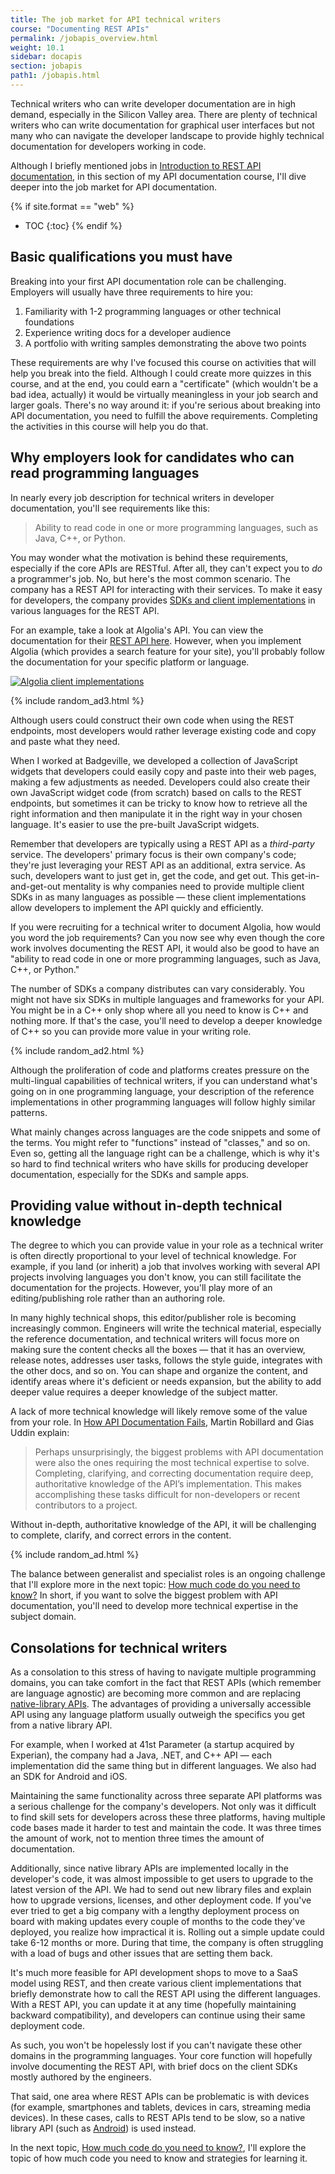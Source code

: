 ```yaml
---
title: The job market for API technical writers
course: "Documenting REST APIs"
permalink: /jobapis_overview.html
weight: 10.1
sidebar: docapis
section: jobapis
path1: /jobapis.html
---
```


Technical writers who can write developer documentation are in high demand, especially in the Silicon Valley area. There are plenty of technical writers who can write documentation for graphical user interfaces but not many who can navigate the developer landscape to provide highly technical documentation for developers working in code.

Although I briefly mentioned jobs in [Introduction to REST API documentation](docapis_intro_to_rest_api_doc.html), in this section of my API documentation course, I'll dive deeper into the job market for API documentation.

{% if site.format == "web" %}
* TOC
{:toc}
{% endif %}

## Basic qualifications you must have

Breaking into your first API documentation role can be challenging. Employers will usually have three requirements to hire you:

1. Familiarity with 1-2 programming languages or other technical foundations
2. Experience writing docs for a developer audience
3. A portfolio with writing samples demonstrating the above two points

These requirements are why I've focused this course on activities that will help you break into the field. Although I could create more quizzes in this course, and at the end, you could earn a "certificate" (which wouldn't be a bad idea, actually) it would be virtually meaningless in your job search and larger goals. There's no way around it: if you're serious about breaking into API documentation, you need to fulfill the above requirements. Completing the activities in this course will help you do that.

## Why employers look for candidates who can read programming languages

In nearly every job description for technical writers in developer documentation, you'll see requirements like this:

> Ability to read code in one or more programming languages, such as Java, C++, or Python.

You may wonder what the motivation is behind these requirements, especially if the core APIs are RESTful. After all, they can't expect you to *do* a programmer's job. No, but here's the most common scenario. The company has a REST API for interacting with their services. To make it easy for developers, the company provides [SDKs and client implementations](docapis_sdks.html) in various languages for the REST API.

For an example, take a look at Algolia's API. You can view the documentation for their [REST API here](https://www.algolia.com/doc/rest). However, when you implement Algolia (which provides a search feature for your site), you'll probably follow the documentation for your specific platform or language.

<a href="https://www.algolia.com/doc" class="noExtIcon"><img src="https://s3.us-west-1.wasabisys.com/idbwmedia.com/images/api/algolia_clientsdks.png" alt="Algolia client implementations" /></a>

{% include random_ad3.html %}

Although users could construct their own code when using the REST endpoints, most developers would rather leverage existing code and copy and paste what they need.

When I worked at Badgeville, we developed a collection of JavaScript widgets that developers could easily copy and paste into their web pages, making a few adjustments as needed. Developers could also create their own JavaScript widget code (from scratch) based on calls to the REST endpoints, but sometimes it can be tricky to know how to retrieve all the right information and then manipulate it in the right way in your chosen language. It's easier to use the pre-built JavaScript widgets.

Remember that developers are typically using a REST API as a *third-party* service. The developers' primary focus is their own company's code; they're just leveraging your REST API as an additional, extra service. As such, developers want to just get in, get the code, and get out. This get-in-and-get-out mentality is why companies need to provide multiple client SDKs in as many languages as possible &mdash; these client implementations allow developers to implement the API quickly and efficiently.

If you were recruiting for a technical writer to document Algolia, how would you word the job requirements? Can you now see why even though the core work involves documenting the REST API, it would also be good to have an "ability to read code in one or more programming languages, such as Java, C++, or Python."

The number of SDKs a company distributes can vary considerably. You might not have six SDKs in multiple languages and frameworks for your API. You might be in a C++ only shop where all you need to know is C++ and nothing more. If that's the case, you'll need to develop a deeper knowledge of C++ so you can provide more value in your writing role.

{% include random_ad2.html %}

Although the proliferation of code and platforms creates pressure on the multi-lingual capabilities of technical writers, if you can understand what's going on in one programming language, your description of the reference implementations in other programming languages will follow highly similar patterns.

What mainly changes across languages are the code snippets and some of the terms. You might refer to "functions" instead of "classes," and so on. Even so, getting all the language right can be a challenge, which is why it's so hard to find technical writers who have skills for producing developer documentation, especially for the SDKs and sample apps.

## Providing value without in-depth technical knowledge

The degree to which you can provide value in your role as a technical writer is often directly proportional to your level of technical knowledge. For example, if you land (or inherit) a job that involves working with several API projects involving languages you don't know, you can still facilitate the documentation for the projects. However, you'll play more of an editing/publishing role rather than an authoring role.

In many highly technical shops, this editor/publisher role is becoming increasingly common. Engineers will write the technical material, especially the reference documentation, and technical writers will focus more on making sure the content checks all the boxes &mdash; that it has an overview, release notes, addresses user tasks, follows the style guide, integrates with the other docs, and so on. You can shape and organize the content, and identify areas where it's deficient or needs expansion, but the ability to add deeper value requires a deeper knowledge of the subject matter.

A lack of more technical knowledge will likely remove some of the value from your role. In [How API Documentation Fails](https://ieeexplore.ieee.org/document/7140676/), Martin Robillard and Gias Uddin explain:

> Perhaps unsurprisingly, the biggest problems with API documentation were also the ones requiring the most technical expertise to solve. Completing, clarifying, and correcting documentation require deep, authoritative knowledge of the API’s implementation. This makes accomplishing these tasks difficult for non-developers or recent contributors to a project.

Without in-depth, authoritative knowledge of the API, it will be challenging to complete, clarify, and correct errors in the content.

{% include random_ad.html %}

The balance between generalist and specialist roles is an ongoing challenge that I'll explore more in the next topic: [How much code do you need to know?](jobapis_learning_code.html) In short, if you want to solve the biggest problem with API documentation, you'll need to develop more technical expertise in the subject domain.

## Consolations for technical writers

As a consolation to this stress of having to navigate multiple programming domains, you can take comfort in the fact that REST APIs (which remember are language agnostic) are becoming more common and are replacing [native-library APIs](nativelibraryapis_overview.html). The advantages of providing a universally accessible API using any language platform usually outweigh the specifics you get from a native library API.

For example, when I worked at 41st Parameter (a startup acquired by Experian), the company had a Java, .NET, and C++ API &mdash; each implementation did the same thing but in different languages. We also had an SDK for Android and iOS.

Maintaining the same functionality across three separate API platforms was a serious challenge for the company's developers. Not only was it difficult to find skill sets for developers across these three platforms, having multiple code bases made it harder to test and maintain the code. It was three times the amount of work, not to mention three times the amount of documentation.

Additionally, since native library APIs are implemented locally in the developer's code, it was almost impossible to get users to upgrade to the latest version of the API. We had to send out new library files and explain how to upgrade versions, licenses, and other deployment code. If you've ever tried to get a big company with a lengthy deployment process on board with making updates every couple of months to the code they've deployed, you realize how impractical it is. Rolling out a simple update could take 6-12 months or more. During that time, the company is often struggling with a load of bugs and other issues that are setting them back.

It's much more feasible for API development shops to move to a SaaS model using REST, and then create various client implementations that briefly demonstrate how to call the REST API using the different languages. With a REST API, you can update it at any time (hopefully maintaining backward compatibility), and developers can continue using their same deployment code.

As such, you won't be hopelessly lost if you can't navigate these other domains in the programming languages. Your core function will hopefully involve documenting the REST API, with brief docs on the client SDKs mostly authored by the engineers.

That said, one area where REST APIs can be problematic is with devices (for example, smartphones and tablets, devices in cars, streaming media devices). In these cases, calls to REST APIs tend to be slow, so a native library API (such as [Android](https://developer.android.com)) is used instead.

In the next topic, [How much code do you need to know?](jobapis_learning_code.html), I'll explore the topic of how much code you need to know and strategies for learning it.

